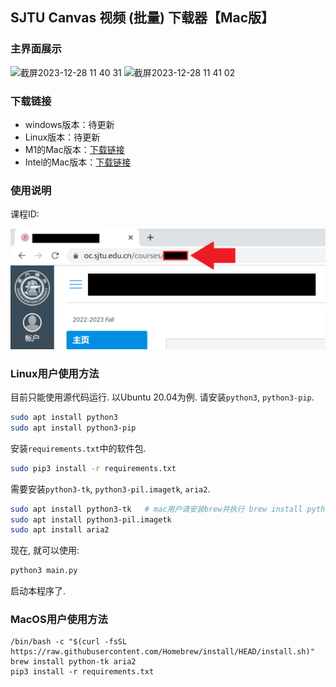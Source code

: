 ## SJTU Canvas 视频 (批量) 下载器【Mac版】

### 主界面展示

<img width="812" alt="截屏2023-12-28 11 40 31" src="https://github.com/Musicminion/sjtu-canvas-video-download/assets/84625273/3002982b-0617-40f6-a798-2dd62a5aa6a5">

<img width="584" alt="截屏2023-12-28 11 41 02" src="https://github.com/Musicminion/sjtu-canvas-video-download/assets/84625273/951bf04b-dcb1-474a-8066-924df94eb344">

### 下载链接
- windows版本：待更新
- Linux版本：待更新
- M1的Mac版本：[下载链接](https://github.com/Musicminion/sjtu-canvas-video-download/releases)
- Intel的Mac版本：[下载链接](https://github.com/Musicminion/sjtu-canvas-video-download/releases)


### 使用说明

课程ID:

![课程ID](README.assets/课程ID.PNG)

### Linux用户使用方法

目前只能使用源代码运行. 以Ubuntu 20.04为例. 请安装`python3`, `python3-pip`.

```sh
sudo apt install python3
sudo apt install python3-pip
```

安装`requirements.txt`中的软件包.

```sh
sudo pip3 install -r requirements.txt
```

需要安装`python3-tk`, `python3-pil.imagetk`, `aria2`.

```sh
sudo apt install python3-tk   # mac用户请安装brew并执行 brew install python-tk
sudo apt install python3-pil.imagetk
sudo apt install aria2
```

现在, 就可以使用:

```sh
python3 main.py
```

启动本程序了.

### MacOS用户使用方法

```
/bin/bash -c "$(curl -fsSL https://raw.githubusercontent.com/Homebrew/install/HEAD/install.sh)"
brew install python-tk aria2
pip3 install -r requirements.txt
```

